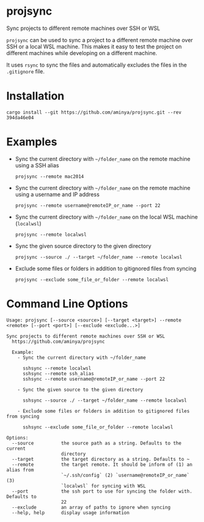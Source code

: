 # projsync

Sync projects to different remote machines over SSH or WSL

`projsync` can be used to sync a project to a different remote machine over SSH or a local WSL machine. This makes it easy to test the project on different machines while developing on a different machine.

It uses `rsync` to sync the files and automatically excludes the files in the `.gitignore` file.

# Installation

```shell
cargo install --git https://github.com/aminya/projsync.git --rev 394da46e04
```

# Examples

- Sync the current directory with `~/folder_name` on the remote machine using a SSH alias

  ```shell
  projsync --remote mac2014
  ```

- Sync the current directory with `~/folder_name` on the remote machine using a username and IP address

  ```shell
  projsync --remote username@remoteIP_or_name --port 22
  ```

- Sync the current directory with `~/folder_name` on the local WSL machine (`localwsl`)

  ```shell
  projsync --remote localwsl
  ```

- Sync the given source directory to the given directory

  ```shell
  projsync --source ./ --target ~/folder_name --remote localwsl
  ```

- Exclude some files or folders in addition to gitignored files from syncing

  ```shell
  projsync --exclude some_file_or_folder --remote localwsl
  ```


# Command Line Options

```shell
Usage: projsync [--source <source>] [--target <target>] --remote <remote> [--port <port>] [--exclude <exclude...>]

Sync projects to different remote machines over SSH or WSL
  https://github.com/aminya/projsync

  Example:
    - Sync the current directory with ~/folder_name

      sshsync --remote localwsl
      sshsync --remote ssh_alias
      sshsync --remote username@remoteIP_or_name --port 22

    - Sync the given source to the given directory

      sshsync --source ./ --target ~/folder_name --remote localwsl

    - Exclude some files or folders in addition to gitignored files from syncing

      sshsync --exclude some_file_or_folder --remote localwsl

Options:
  --source          the source path as a string. Defaults to the current
                    directory
  --target          the target directory as a string. Defaults to ~
  --remote          the target remote. It should be inform of (1) an alias from
                    `~/.ssh/config` (2) `username@remoteIP_or_name` (3)
                    `localwsl` for syncing with WSL
  --port            the ssh port to use for syncing the folder with. Defaults to
                    22
  --exclude         an array of paths to ignore when syncing
  --help, help      display usage information
```
